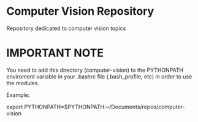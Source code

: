 # Computer Vision Repository

Repository dedicated to computer vision topics

# IMPORTANT NOTE
You need to add this directory (computer-vision) to the 
PYTHONPATH enviroment variable in your .bashrc file 
(.bash_profile, etc) in order to use the modules.

Example:

export PYTHONPATH=$PYTHONPATH:~/Documents/repos/computer-vision
